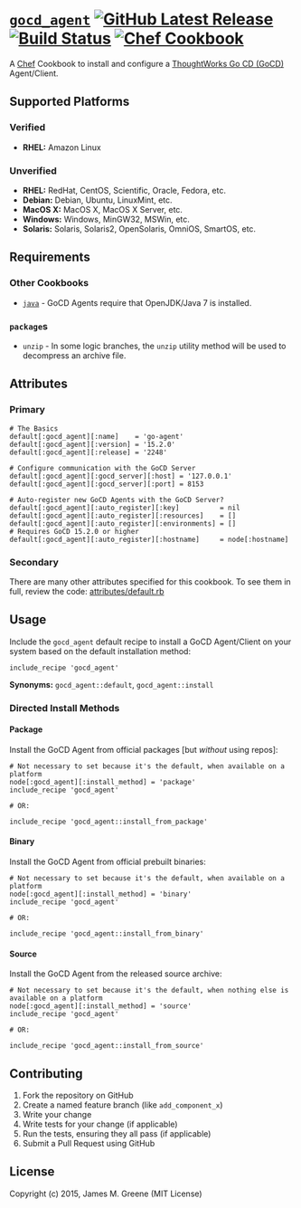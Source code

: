 # [`gocd_agent`](https://github.com/JamesMGreene/chef-gocd-agent) [![GitHub Latest Release](https://badge.fury.io/gh/JamesMGreene%2Fchef-gocd-agent.png)](https://github.com/JamesMGreene/chef-gocd-agent) [![Build Status](https://secure.travis-ci.org/JamesMGreene/chef-gocd-agent.png?branch=master)](https://travis-ci.org/JamesMGreene/chef-gocd-agent) [![Chef Cookbook](http://img.shields.io/cookbook/v/gocd_agent.svg)](https://supermarket.chef.io/cookbooks/gocd_agent)

A [Chef](https://www.chef.io/chef/) Cookbook to install and configure a [ThoughtWorks Go CD (GoCD)](http://www.go.cd/) Agent/Client.


## Supported Platforms

### Verified

 - **RHEL:** Amazon Linux


### Unverified

 - **RHEL:** RedHat, CentOS, Scientific, Oracle, Fedora, etc.
 - **Debian:** Debian, Ubuntu, LinuxMint, etc.
 - **MacOS X:** MacOS X, MacOS X Server, etc.
 - **Windows:** Windows, MinGW32, MSWin, etc.
 - **Solaris:** Solaris, Solaris2, OpenSolaris, OmniOS, SmartOS, etc.



## Requirements

### Other Cookbooks
- [`java`](https://supermarket.chef.io/cookbooks/java) - GoCD Agents require that OpenJDK/Java 7 is installed.


### `package`s
- `unzip` - In some logic branches, the `unzip` utility method will be used to decompress an archive file.



## Attributes

### Primary

```chef
# The Basics
default[:gocd_agent][:name]    = 'go-agent'
default[:gocd_agent][:version] = '15.2.0'
default[:gocd_agent][:release] = '2248'

# Configure communication with the GoCD Server
default[:gocd_agent][:gocd_server][:host] = '127.0.0.1'
default[:gocd_agent][:gocd_server][:port] = 8153

# Auto-register new GoCD Agents with the GoCD Server?
default[:gocd_agent][:auto_register][:key]          = nil
default[:gocd_agent][:auto_register][:resources]    = []
default[:gocd_agent][:auto_register][:environments] = []
# Requires GoCD 15.2.0 or higher
default[:gocd_agent][:auto_register][:hostname]     = node[:hostname]
```


### Secondary

There are many other attributes specified for this cookbook.  To see them in full, review the code: [attributes/default.rb](https://github.com/JamesMGreene/chef-gocd-agent/blob/master/attributes/default.rb)



## Usage

Include the `gocd_agent` default recipe to install a GoCD Agent/Client on your system based on the default installation method:

```chef
include_recipe 'gocd_agent'
```

**Synonyms:** `gocd_agent::default`, `gocd_agent::install`


### Directed Install Methods

#### Package

Install the GoCD Agent from official packages [but _without_ using repos]:

```chef
# Not necessary to set because it's the default, when available on a platform
node[:gocd_agent][:install_method] = 'package'
include_recipe 'gocd_agent'

# OR:

include_recipe 'gocd_agent::install_from_package'
```


#### Binary

Install the GoCD Agent from official prebuilt binaries:

```chef
# Not necessary to set because it's the default, when available on a platform
node[:gocd_agent][:install_method] = 'binary'
include_recipe 'gocd_agent'

# OR:

include_recipe 'gocd_agent::install_from_binary'
```


#### Source

Install the GoCD Agent from the released source archive:

```chef
# Not necessary to set because it's the default, when nothing else is available on a platform
node[:gocd_agent][:install_method] = 'source'
include_recipe 'gocd_agent'

# OR:

include_recipe 'gocd_agent::install_from_source'
```



## Contributing

1. Fork the repository on GitHub
2. Create a named feature branch (like `add_component_x`)
3. Write your change
4. Write tests for your change (if applicable)
5. Run the tests, ensuring they all pass (if applicable)
6. Submit a Pull Request using GitHub


## License

Copyright (c) 2015, James M. Greene (MIT License)

